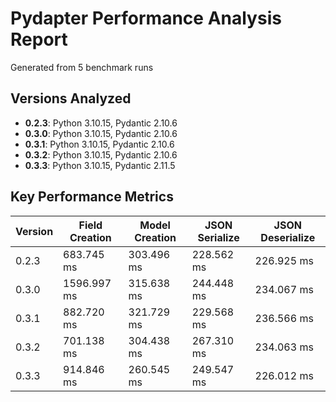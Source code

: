 # Pydapter Performance Analysis Report

Generated from 5 benchmark runs

## Versions Analyzed

- **0.2.3**: Python 3.10.15, Pydantic 2.10.6
- **0.3.0**: Python 3.10.15, Pydantic 2.10.6
- **0.3.1**: Python 3.10.15, Pydantic 2.10.6
- **0.3.2**: Python 3.10.15, Pydantic 2.10.6
- **0.3.3**: Python 3.10.15, Pydantic 2.11.5

## Key Performance Metrics

| Version | Field Creation | Model Creation | JSON Serialize | JSON Deserialize |
|---------|---------------|----------------|----------------|------------------|
| 0.2.3 | 683.745 ms | 303.496 ms | 228.562 ms | 226.925 ms | |
| 0.3.0 | 1596.997 ms | 315.638 ms | 244.448 ms | 234.067 ms | |
| 0.3.1 | 882.720 ms | 321.729 ms | 229.568 ms | 236.566 ms | |
| 0.3.2 | 701.138 ms | 304.438 ms | 267.310 ms | 234.063 ms | |
| 0.3.3 | 914.846 ms | 260.545 ms | 249.547 ms | 226.012 ms | |